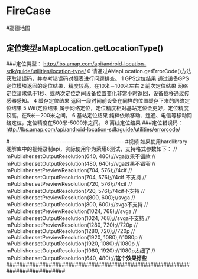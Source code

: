 # FireCase
#高德地图
## 定位类型aMapLocation.getLocationType()
###定位类型：
http://lbs.amap.com/api/android-location-sdk/guide/utilities/location-type/
0                请通过AMapLocation.getErrorCode()方法获取错误码，并参考错误码对照表进行问题排查。
1   GPS定位结果   通过设备GPS定位模块返回的定位结果，精度较高，在10米－100米左右
2   前次定位结果   网络定位请求低于1秒、或两次定位之间设备位置变化非常小时返回，设备位移通过传感器感知。
4   缓存定位结果   返回一段时间前设备在同样的位置缓存下来的网络定位结果
5   Wifi定位结果   属于网络定位，定位精度相对基站定位会更好，定位精度较高，在5米－200米之间。
6   基站定位结果   纯粹依赖移动、连通、电信等移动网络定位，定位精度在500米-5000米之间。
8   离线定位结果
###定位错误码：
http://lbs.amap.com/api/android-location-sdk/guide/utilities/errorcode/

#------------------------------------------------
#视频
如果使用hardlibrary硬解库中的视频录制api，实际使用华为荣耀8测试，支持格式参数如下：
//        mPublisher.setOutputResolution(640, 480);//vga效果不错款
//        mPublisher.setOutputResolution(480, 640);//vga效果不错窄
//        mPublisher.setPreviewResolution(704, 576);//4cif
//        mPublisher.setOutputResolution(704, 576);//4cif 不支持
//        mPublisher.setPreviewResolution(720, 576);//4cif
//        mPublisher.setOutputResolution(720, 576);//4cif不支持
//        mPublisher.setPreviewResolution(800, 600);//svga
//        mPublisher.setOutputResolution(800, 600);//svga不支持
//        mPublisher.setPreviewResolution(1024, 768);//svga
//        mPublisher.setOutputResolution(1024, 768);//svga不支持
//        mPublisher.setPreviewResolution(1280, 720);//720p
//        mPublisher.setOutputResolution(1280, 720);//720p
//        mPublisher.setPreviewResolution(1920, 1080);//1080p
//        mPublisher.setOutputResolution(1920, 1080);//1080p
//        mPublisher.setOutputResolution(1080, 1920);//1080p太细了
//        mPublisher.setOutputResolution(640, 480);//**这个效果好些**
##########################################################################
